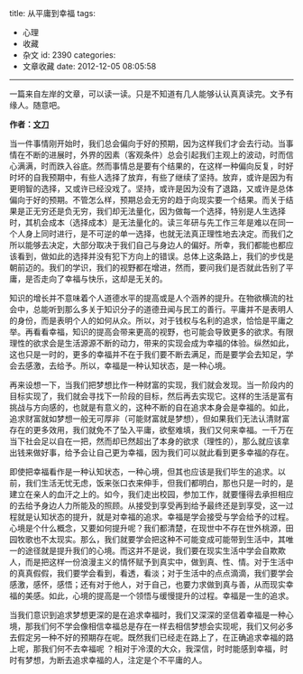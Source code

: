 title: 从平庸到幸福
tags:
  - 心理
  - 收藏
  - 杂文
id: 2390
categories:
  - 文章收藏
date: 2012-12-05 08:05:58
---

一篇来自左岸的文章，可以读一读。只是不知道有几人能够认认真真读完。文予有缘人。随意吧。

**作者：[文刀](http://www.zreading.cn/archives/3030.html)**

当一件事情刚开始时，我们总会偏向于好的预期，因为这样我们才会去行动。当事情在不断的进展时，外界的因素（客观条件）总会引起我们主观上的波动，时而信心满满，时而跌入谷底。然而事情总是要有个结果的，在这样一种偏向反复，时好时坏的自我预期中，有些人选择了放弃，有些了继续了坚持。放弃，或许是因为有更明智的选择，又或许已经没戏了。坚持，或许是因为没有了退路，又或许是总体偏向于好的预期。不管怎么样，预期总会无穷的趋于向现实要一个结果。而关于结果是正无穷还是负无穷，我们却无法量化，因为做每一个选择，特别是人生选择时，其机会成本（选择成本）是无法量化的。读三年研与先工作三年是难以在同一个人身上同时进行，是不可逆的单一选择，也就无法真正理性地去决定。而我们之所以能够去决定，大部分取决于我们自己与身边人的偏好。所幸，我们都能也都应该看到，做如此的选择并没有犯下方向上的错误。总体上这条路上，我们的步伐是朝前迈的。我们的学识，我们的视野都在增进，然而，要问我们是否就此告别了平庸，是否走向了幸福与快乐，这却是无关的。

知识的增长并不意味着个人道德水平的提高或是人个涵养的提升。在物欲横流的社会中，总能听到那么多关于知识分子的道德丑闻与民工的善行。平庸并不是表明人的身份，而是表明个人的如何从众。所以，对于钱权与名利的追求，恰恰是平庸之举。再看看幸福，知识的提高会带来更高的视野，也可能会导致更多的欲求。有限理性的欲求会是生活源源不断的动力，带来的实现会成为幸福的体验。纵然如此，这也只是一时的，更多的幸福并不在于我们要不断去满足，而是要学会去知足，学会去感激，去给予。所以，幸福是一种认知状态，是一种心境。

再来设想一下，当我们把梦想比作一种财富的实现，我们就会发现。当一阶段内的目标实现了，我们就会寻找下一阶段的目标，然后再去实现它。这样的生活是富有挑战与方向感的，也就是有意义的，这种不断的自在追求本身会是幸福的。如此，追求财富就如梦想一般无可厚非（可能财富就是梦想），但如果我们无法认清财富存在的更多效用，我们就免不了坠入平庸，欲壑难填，我们又何来幸福。一千万在当下社会足以自在一把，然而却已然超出了本身的欲求（理性的），那么就应该拿出钱来做好事，给予会让自己更为幸福，因为我们可以就此看到更多幸福的存在。

即使把幸福看作是一种认知状态，一种心境，但其也应该是我们毕生的追求。以前，我们生活无忧无虑，饭来张口衣来伸手，但我们都明白，那也只是一时的，是建立在亲人的血汗之上的。如今，我们走出校园，参加工作，就要懂得去承担相应的去给予身边人力所能及的照顾。从接受到享受再到给予最终还是到享受，这一过程就是认知状态的提升，就是对幸福的追求。幸福是学会接受与学会给予的过程。心境是个什么概念，又要如何提升呢？我们都清楚，在现世中不存在世外桃源，田园牧歌也不太现实。那么，我们就要学会把这种不可能变成可能带到生活中，其唯一的途径就是提升我们的心境。而这并不是说，我们要在现实生活中学会自欺欺人，而是把这样一份浪漫主义的情怀赋予到真实中，做到真、性、情。对于生活中的真真假假，我们要学会看到，看透，看淡；对于生活中的点点滴滴，我们要学会感激，感怀，感悟；还有对于他人，对于自己，也要力求做到真与善，从而现实幸福的美感。如此，心境的提高是一个领悟与缓慢提升的过程。幸福是一生的追求。

当我们意识到追求梦想更深的是在追求幸福时，我们又深深的坚信着幸福是一种心境，那我们何不学会像相信幸福总是存在一样去相信梦想会实现呢，我们又何必多去假定另一种不好的预期存在呢。既然我们已经走在路上了，在正确追求幸福的路上呢，那我们何不去幸福呢 ？相对于冷漠的大众，我深信，时时能感到幸福，时时有梦想，为断去追求幸福的人，注定是个不平庸的人。